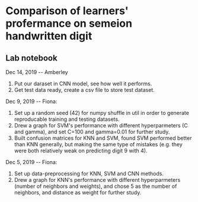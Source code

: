# Comparison of learners' profermance on semeion handwritten digit
## Lab notebook

Dec 14, 2019 -- Amberley
1. Put our daraset in CNN model, see how well it performs.
2. Get test data ready, create a csv file to store test dataset.

Dec 9, 2019 -- Fiona:

1. Set up a random seed (42) for numpy shuffle in util in order to generate reproducable 
training and testing datasets.
2. Drew a graph for SVM's performance with different hyperparmeters (C and gamma), 
and set C=100 and gamma=0.01 for further study.
3. Built confusion matrices for KNN and SVM, found SVM performed better than KNN generally,
but making the same type of mistakes (e.g. they were both relatively weak on predicting digit 9 with 4).

Dec 5, 2019 -- Fiona:

1. Set up data-preprocessing for KNN, SVM and CNN methods.
2. Drew a graph for KNN's performance with different hyperparmeters (number of neighbors and weights),
and chose 5 as the number of neighbors, and distance as weight for further study.